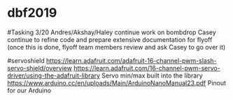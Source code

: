 # dbf2019

#Tasking 3/20
Andres/Akshay/Haley continue work on bombdrop
Casey continue to refine code and prepare extensive documentation for flyoff
(once this is done, flyoff team members review and ask Casey to go over it)

#servoshield
https://learn.adafruit.com/adafruit-16-channel-pwm-slash-servo-shield/overview
https://learn.adafruit.com/16-channel-pwm-servo-driver/using-the-adafruit-library
Servo min/max built into the library
https://www.arduino.cc/en/uploads/Main/ArduinoNanoManual23.pdf
Pinout for our Arduino

